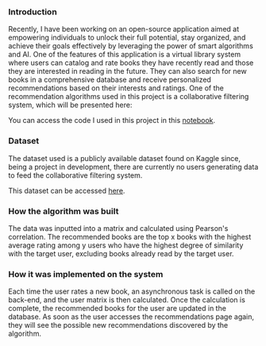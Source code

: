 ### Introduction

Recently, I have been working on an open-source application aimed at empowering individuals to unlock their full potential, stay organized, and achieve their goals effectively by leveraging the power of smart algorithms and AI. One of the features of this application is a virtual library system where users can catalog and rate books they have recently read and those they are interested in reading in the future. They can also search for new books in a comprehensive database and receive personalized recommendations based on their interests and ratings. One of the recommendation algorithms used in this project is a collaborative filtering system, which will be presented here:

You can access the code I used in this project in this [notebook]().

### Dataset

The dataset used is a publicly available dataset found on Kaggle since, being a project in development, there are currently no users generating data to feed the collaborative filtering system. 

This dataset can be accessed [here]().

### How the algorithm was built

The data was inputted into a matrix and calculated using Pearson's correlation. The recommended books are the top x books with the highest average rating among y users who have the highest degree of similarity with the target user, excluding books already read by the target user.

### How it was implemented on the system

Each time the user rates a new book, an asynchronous task is called on the back-end, and the user matrix is then calculated. Once the calculation is complete, the recommended books for the user are updated in the database. As soon as the user accesses the recommendations page again, they will see the possible new recommendations discovered by the algorithm.



